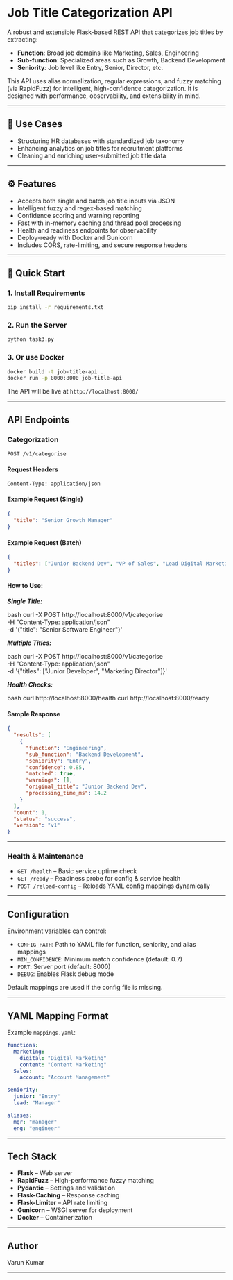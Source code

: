 # Job Title Categorization API

A robust and extensible Flask-based REST API that categorizes job titles by extracting:
- **Function**: Broad job domains like Marketing, Sales, Engineering
- **Sub-function**: Specialized areas such as Growth, Backend Development
- **Seniority**: Job level like Entry, Senior, Director, etc.

This API uses alias normalization, regular expressions, and fuzzy matching (via RapidFuzz) for intelligent, high-confidence categorization. It is designed with performance, observability, and extensibility in mind.

---

## 📌 Use Cases

- Structuring HR databases with standardized job taxonomy
- Enhancing analytics on job titles for recruitment platforms
- Cleaning and enriching user-submitted job title data

---

## ⚙️ Features

-  Accepts both single and batch job title inputs via JSON
-  Intelligent fuzzy and regex-based matching
-  Confidence scoring and warning reporting
-  Fast with in-memory caching and thread pool processing
-  Health and readiness endpoints for observability
-  Deploy-ready with Docker and Gunicorn
-  Includes CORS, rate-limiting, and secure response headers

---

## 🧪 Quick Start

### 1. Install Requirements
```bash
pip install -r requirements.txt
```

### 2. Run the Server
```bash
python task3.py
```

### 3. Or use Docker
```bash
docker build -t job-title-api .
docker run -p 8000:8000 job-title-api
```

The API will be live at `http://localhost:8000/`

---

## API Endpoints

### Categorization
```
POST /v1/categorise
```

#### Request Headers
```http
Content-Type: application/json
```

#### Example Request (Single)
```json
{
  "title": "Senior Growth Manager"
}
```

#### Example Request (Batch)
```json
{
  "titles": ["Junior Backend Dev", "VP of Sales", "Lead Digital Marketing"]
}
```
#### How to Use:
***Single Title:***

bash
curl -X POST http://localhost:8000/v1/categorise \
  -H "Content-Type: application/json" \
  -d '{"title": "Senior Software Engineer"}'
  
***Multiple Titles:***

bash
curl -X POST http://localhost:8000/v1/categorise \
  -H "Content-Type: application/json" \
  -d '{"titles": ["Junior Developer", "Marketing Director"]}'

***Health Checks:***

bash
curl http://localhost:8000/health
curl http://localhost:8000/ready

#### Sample Response
```json
{
  "results": [
    {
      "function": "Engineering",
      "sub_function": "Backend Development",
      "seniority": "Entry",
      "confidence": 0.85,
      "matched": true,
      "warnings": [],
      "original_title": "Junior Backend Dev",
      "processing_time_ms": 14.2
    }
  ],
  "count": 1,
  "status": "success",
  "version": "v1"
}
```

---

### Health & Maintenance
- `GET /health` – Basic service uptime check
- `GET /ready` – Readiness probe for config & service health
- `POST /reload-config` – Reloads YAML config mappings dynamically

---

##  Configuration

Environment variables can control:
- `CONFIG_PATH`: Path to YAML file for function, seniority, and alias mappings
- `MIN_CONFIDENCE`: Minimum match confidence (default: 0.7)
- `PORT`: Server port (default: 8000)
- `DEBUG`: Enables Flask debug mode

Default mappings are used if the config file is missing.

---

## YAML Mapping Format

Example `mappings.yaml`:

```yaml
functions:
  Marketing:
    digital: "Digital Marketing"
    content: "Content Marketing"
  Sales:
    account: "Account Management"

seniority:
  junior: "Entry"
  lead: "Manager"

aliases:
  mgr: "manager"
  eng: "engineer"
```

---

##  Tech Stack

- **Flask** – Web server
- **RapidFuzz** – High-performance fuzzy matching
- **Pydantic** – Settings and validation
- **Flask-Caching** – Response caching
- **Flask-Limiter** – API rate limiting
- **Gunicorn** – WSGI server for deployment
- **Docker** – Containerization

---

## Author

Varun Kumar

---
